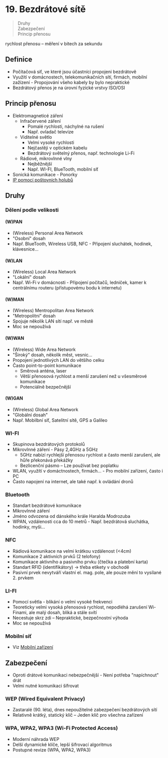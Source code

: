 # 19. Bezdrátové sítě

> Druhy \
> Zabezpečení \
> Princip přenosu

rychlost přenosu – měření v bitech za sekundu

## Definice

- Počítačová síť, ve které jsou účastníci propojeni bezdrátově
- Využití v domácnostech, telekomunikačních sítí, firmách, mobilní zažízení - Propojování všeho kabely by bylo nepraktické
- Bezdrátový přenos je na úrovní fyzické vrstvy ISO/OSI

## Princip přenosu

- Elektromagneticé záření
  - Infračervené záření
    - Pomalé rychlosti, náchylné na rušení
    - Např. ovladač televize
  - Viditelné světlo
    - Velmi vysoké rychlosti
    - Nejčastěji v optickém kabelu
    - Bezdrátový světelný přenos, např. technologie Li-Fi
  - Rádiové, mikrovlnné vlny
    - Nejběžnější
    - Např. WI-FI, BlueTooth, mobilní síť
- Sonická komunikace - Ponorky
- [IP pomocí poštovních holubů](https://cs.wikipedia.org/wiki/IP_pomoc%C3%AD_po%C5%A1tovn%C3%ADch_holub%C5%AF)

## Druhy

### Dělení podle velikosti

#### (W)PAN

- (Wireless) Personal Area Network
- "Osobní" dosah
- Např. BlueTooth, Wireless USB, NFC - Připojení sluchátek, hodinek, klávesnice...

#### (W)LAN

- (Wireless) Local Area Network
- "Lokální" dosah
- Např. Wi-Fi v domácnosti - Připojení počítačů, ledniček, kamer k centrálnímu routeru (přístupovému bodu k internetu)

#### (W)MAN

- (Wireless) Mentropolitan Area Network
- "Metropolitní" dosah
- Spojuje několik LAN sítí např. ve městě
- Moc se nepoužívá

#### (W)WAN

- (Wireless) Wide Area Network
- "Široký" dosah, několik měst, vesnic...
- Propojení jednotlivých LAN do většího celku
- Často point-to-point komunikace
  - Směrová anténa, laser
  - Větší přenosová rychlost a menší zarušení než u všesměrové komunikace
  - Potenciálně bezpečnější

#### (W)GAN

- (Wireless) Global Area Network
- "Globální dosah"
- Např. Mobilbní síť, Satelitní sítě, GPS a Galileo

### WI-FI

- Skupinova bezdrátových protokolů
- Mikrovlnné záření - Pásy 2,4GHz a 5GHz
  - 5GHz nabízí rychlejší přenosou rychlost a často menší zarušení, ale hůře překonává překážky
  - Bezlicenční pásmo – Lze používat bez poplatku
- WLAN, využítí v domáctnostech, firmách... - Pro mobilní zařízení, často i PC
- Často napojení na internet, ale také např. k ovládání dronů

### Bluetooth

- Standart bezdrátové komunikace
- Mikrovlnné záření
- Jméno odvozena od dánského krále Haralda Modrozuba
- WPAN, vzdálenosti cca do 10 metrů - Např. bezdrátová sluchátka, hodinky, myši...

### NFC

- Rádiová komunikace na velmi krátkou vzdálenost (<4cm)
- Komunikace 2 aktivních prvků (2 telofony)
- Komunikace aktivního a pasivního prvku (čtečka a platební karta)
- Standart RFID (identifikátory) -> třeba etikety v obchodě
- Pasivní prvek nevytváří vlastní el. mag. pole, ale pouze mění to vysílané 2. prvkem

### LI-FI

- Pomocí světla - blikání o velmi vysoké frekvenci
- Teoreticky velmi vysoká přenosová rychlost, nepodléhá zarušení Wi-Finami, ale malý dosah, bliká a stále svítí
- Necestuje skrz zdi – Nepraktické, bezpečnostní výhoda
- Moc se nepoužívá

### Mobilní síť

- Viz [Mobilní zařízení](../14/_.md#mobiln%C3%AD-s%C3%ADt%C4%9B)

## Zabezpečení

- Oproti drátové komunikaci nebezpečnější - Není potřeba "napíchnout" drát
- Velmi nutné komunikaci šífrovat

### WEP (Wired Equivalent Privacy)

- Zastaralé (90. léta), dnes nepoužitelné zabezpečení bezdrátových sítí
- Relativně krátký, statický klíč – Jeden klíč pro všechna zařízení

### WPA, WPA2, WPA3 (Wi-Fi Protected Access)

- Moderní náhrada WEP
- Delší dynamické klíče, lepší šifrovací algoritmus
- Postupné revize (WPA, WPA2, WPA3)
